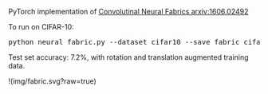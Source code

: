 PyTorch implementation of [Convolutinal Neural Fabrics arxiv:1606.02492](http://arxiv.org/abs/1606.02492)

To run on CIFAR-10:
<pre>
python neural_fabric.py --dataset cifar10 --save fabric_cifar10
</pre>

Test set accuracy: 7.2%, with rotation and translation augmented training data.

!(img/fabric.svg?raw=true)
